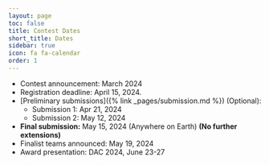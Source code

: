```yaml
---
layout: page
toc: false
title: Contest Dates
short_title: Dates
sidebar: true
icon: fa fa-calendar
order: 1
---
```



* Contest announcement: March 2024
* Registration deadline: April 15, 2024.
* [Preliminary submissions]({% link _pages/submission.md %}) (Optional): 
    * Submission 1: Apr 21, 2024 
    * Submission 2: May 12, 2024
* **Final submission:** May 15, 2024 (Anywhere on Earth) **(No further extensions)**
* Finalist teams announced: May 19, 2024
* Award presentation: DAC 2024, June 23-27

